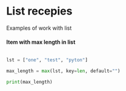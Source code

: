 # List recepies
Examples of work with list

#### Item with max length in list
```python

lst = ["one", "test", "pyton"]

max_length = max(lst, key=len, default="")

print(max_length)
```